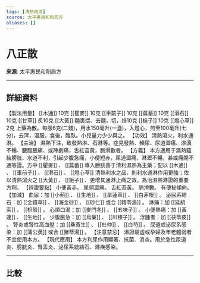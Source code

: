 ```yaml
---
tags: [清熱祛濕]
source: 太平惠民和劑局方
aliases: []
---
```


# 八正散

**來源**: 太平惠民和劑局方  

---

## 詳細資料
【製法用量】 [[木通]] 10克 [[瞿麥]] 10克 [[車前子]] 10克 [[萹蓄]] 10克 [[滑石]] 10克 [[甘草]] 炙10克 [[大黃]] 麵裹煨、去麵，切，焙10克 [[梔子]] 10克 [[燈心草]] 2克
上藥為散。每服6克(二錢)，用水150毫升(一盞)，入燈心，煎至100毫升(七分)，去滓，溫服，食後，臨臥。小兒量力少少與之。
【功效】
清熱瀉火，利水通淋。
【主治】
濕熱下注，致發熱淋、石淋等。症見發熱、頻尿、尿道澀痛、淋漓不暢、腰腹脹痛、或陣劇痛，舌紅苔黃，脈滑數者。
【方義】
本方適用于濕熱蘊結膀胱、水道不利，引起少腹急痛，小便短赤，尿道澀痛，淋瀝不暢，甚或癃閉不通等證。方中 [[瞿麥]] 、 [[萹蓄]] 專入膀胱善于清利濕熱為主藥；配以 [[木通]] 、 [[車前子]] 、 [[滑石]] 、 [[燈心草]] 清熱利水之品，則利水通淋作用更強；佐以清熱瀉火之 [[大黃]] 、 [[梔子]] 、更增其通淋止痛之效。為治濕熱淋證的重要方劑。
【辨證要點】
小便黃赤。
尿頻澀痛。
舌紅苔黃。
脈滑數。
有便秘傾向。
【加減】
血尿：加 [[小薊]] 、 [[生地]] 、 [[旱蓮草]] 、 [[白茅根]] 。
泌尿系結石：加 [[金錢草]] 、 [[海金砂]] 、 [[砂仁]] 或合 [[豬苓湯]] 。
淋痛：加 [[延胡索]] 、 [[枳殼]] 。
心煩口渴：加 [[麥門冬]] 、 [[五味子]] 。
小便熱痛：加 [[黃連]] 、 [[生地]] 。
少腹脹急：加 [[烏藥]] 、 [[川楝子]] 。
浮腫者：加 [[茯苓皮]] 。
腎炎或腎性高血壓：加 [[桑寄生]] 、 [[杜仲]] 、 [[白芍]] 。
尿道或泌尿系感染：加 [[蒲公英]] 或合 [[豬苓湯]] 。
【注意禁忌】
淋證屬虛或孕婦及年老體弱者不宜使用本方。
【現代應用】
本方利尿作用顯著、抗菌、消炎。用於急性尿道炎、膀胱炎、腎盂炎、泌尿系統結石、淋疾感染。

---

## 比較
